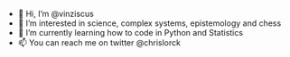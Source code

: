 - 👋 Hi, I’m @vinziscus
- 👀 I’m interested in science, complex systems, epistemology and chess 
- 🌱 I’m currently learning how to code in Python and Statistics
- 📫 You can reach me on twitter @chrislorck

<!---
vinziscus/vinziscus is a ✨ special ✨ repository because its `README.md` (this file) appears on your GitHub profile.
You can click the Preview link to take a look at your changes.
--->
